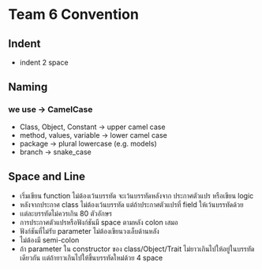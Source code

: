 # Team 6 Convention
## Indent
* indent 2 space
## Naming
### we use -> CamelCase
* Class, Object, Constant -> upper camel case
* method, values, variable -> lower camel case
* package -> plural lowercase (e.g. models)
* branch -> snake_case
## Space and Line
* เริ่มเขียน function ไม่ต้องเว้นบรรทัด จะเว้นบรรทัดหลังจาก ประกาศตัวแปร หรือเขียน logic  
* หลังจากประกาศ class ไม่ต้องเว้นบรรทัด แต่ถ้าประกาศตัวแปรที่ field ให้เว้นบรรทัดด้วย  
* เเต่ละบรรทัดไม่ควรเกิน 80 ตัวอักษร
* การประกาศตัวแปรหรือฟังก์ชันมี space ตามหลัง colon เสมอ
* ฟังก์ชันที่ไม่รับ parameter ไม่ต้องเขียนวงเล็บด้านหลัง
* ไม่ต้องมี semi-colon
* ถ้า parameter ใน constructor ของ class/Object/Trait ไม่ยาวเกินไปให้อยู่ในบรรทัดเดียวกัน เเต่ถ้ายาวเกินไปให้ขึ้นบรรทัดใหม่ด้วย 4 space
